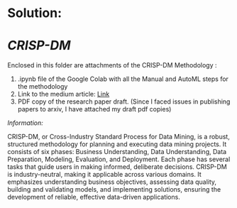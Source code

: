 # Solution:
# *CRISP-DM*

Enclosed in this folder are attachments of the CRISP-DM Methodology :
1. .ipynb file of the Google Colab with all the Manual and AutoML steps for the methodology
2. Link to the medium article: [Link](https://addy07.medium.com/harnessing-manual-and-automated-methodologies-for-intent-recognition-a-comprehensive-analysis-of-7232b59ea99b)
3. PDF copy of the research paper draft. (Since I faced issues in publishing papers to arxiv, I have attached my draft pdf copies)

*Information:*

CRISP-DM, or Cross-Industry Standard Process for Data Mining, is a robust, structured methodology for planning and executing data mining projects. It consists of six phases: Business Understanding, Data Understanding, Data Preparation, Modeling, Evaluation, and Deployment. Each phase has several tasks that guide users in making informed, deliberate decisions. CRISP-DM is industry-neutral, making it applicable across various domains. It emphasizes understanding business objectives, assessing data quality, building and validating models, and implementing solutions, ensuring the development of reliable, effective data-driven applications.
